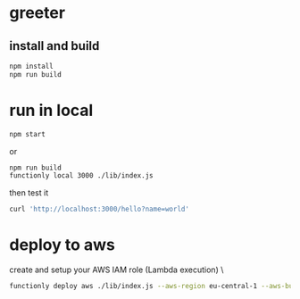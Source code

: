 # greeter

## install and build
```sh
npm install
npm run build
```
# run in local
```sh
npm start
```
or
```sh
npm run build
functionly local 3000 ./lib/index.js
```
then test it
```sh
curl 'http://localhost:3000/hello?name=world'
```



# deploy to aws
create and setup your AWS IAM role (Lambda execution) \
```sh
functionly deploy aws ./lib/index.js --aws-region eu-central-1 --aws-bucket my-deploy-bucket
```
